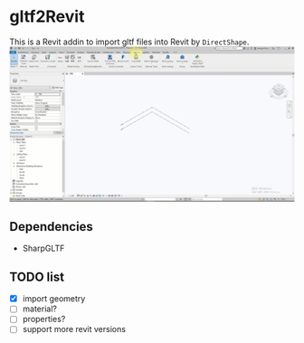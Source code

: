 # gltf2Revit
This is a Revit addin to import gltf files into Revit by `DirectShape`.
![Demo of gltf2Revit](./Gltf2Revit/Resources/demo.gif)
## Dependencies

- SharpGLTF

## TODO list
- [x] import geometry
- [ ] material?
- [ ] properties?
- [ ] support more revit versions